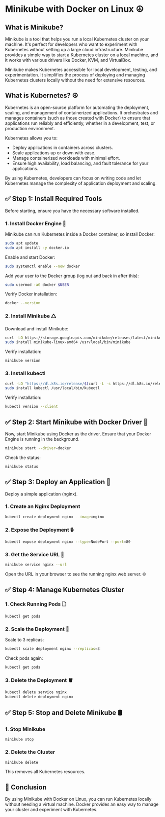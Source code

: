 # Minikube with Docker on Linux ☮️

## What is Minikube?

Minikube is a tool that helps you run a local Kubernetes cluster on your machine. It's perfect for developers who want to experiment with Kubernetes without setting up a large cloud infrastructure. Minikube provides a simple way to start a Kubernetes cluster on a local machine, and it works with various drivers like Docker, KVM, and VirtualBox.

Minikube makes Kubernetes accessible for local development, testing, and experimentation. It simplifies the process of deploying and managing Kubernetes clusters locally without the need for extensive resources.

## What is Kubernetes? ☮️

Kubernetes is an open-source platform for automating the deployment, scaling, and management of containerized applications. It orchestrates and manages containers (such as those created with Docker) to ensure that applications run reliably and efficiently, whether in a development, test, or production environment.

Kubernetes allows you to:

- Deploy applications in containers across clusters.
- Scale applications up or down with ease.
- Manage containerized workloads with minimal effort.
- Ensure high availability, load balancing, and fault tolerance for your applications.

By using Kubernetes, developers can focus on writing code and let Kubernetes manage the complexity of application deployment and scaling.

## ✅ Step 1: Install Required Tools

Before starting, ensure you have the necessary software installed.

### 1. Install Docker Engine 🐋

Minikube can run Kubernetes inside a Docker container, so install Docker:

```sh
sudo apt update
sudo apt install -y docker.io
```

Enable and start Docker:

```sh
sudo systemctl enable --now docker
```

Add your user to the Docker group (log out and back in after this):

```sh
sudo usermod -aG docker $USER
```

Verify Docker installation:

```sh
docker --version
```

### 2. Install Minikube 🛆

Download and install Minikube:

```sh
curl -LO https://storage.googleapis.com/minikube/releases/latest/minikube-linux-amd64
sudo install minikube-linux-amd64 /usr/local/bin/minikube
```

Verify installation:

```sh
minikube version
```

### 3. Install kubectl

```sh
curl -LO "https://dl.k8s.io/release/$(curl -L -s https://dl.k8s.io/release/stable.txt)/bin/linux/amd64/kubectl"
sudo install kubectl /usr/local/bin/kubectl
```

Verify installation:

```sh
kubectl version --client
```

## ✅ Step 2: Start Minikube with Docker Driver 🐳

Now, start Minikube using Docker as the driver. Ensure that your Docker Engine is running in the background.

```sh
minikube start --driver=docker
```

Check the status:

```sh
minikube status
```

## ✅ Step 3: Deploy an Application 🚀

Deploy a simple application (nginx).

### 1. Create an Nginx Deployment

```sh
kubectl create deployment nginx --image=nginx
```

### 2. Expose the Deployment 🔒

```sh
kubectl expose deployment nginx --type=NodePort --port=80
```

### 3. Get the Service URL 🔗

```sh
minikube service nginx --url
```

Open the URL in your browser to see the running nginx web server. 🌐

## ✅ Step 4: Manage Kubernetes Cluster

### 1. Check Running Pods 🗋

```sh
kubectl get pods
```

### 2. Scale the Deployment 📏

Scale to 3 replicas:

```sh
kubectl scale deployment nginx --replicas=3
```

Check pods again:

```sh
kubectl get pods
```

### 3. Delete the Deployment 🪣

```sh
kubectl delete service nginx
kubectl delete deployment nginx
```

## ✅ Step 5: Stop and Delete Minikube 🛢️

### 1. Stop Minikube

```sh
minikube stop
```

### 2. Delete the Cluster

```sh
minikube delete
```

This removes all Kubernetes resources.

## 🎡 Conclusion

By using Minikube with Docker on Linux, you can run Kubernetes locally without needing a virtual machine. Docker provides an easy way to manage your cluster and experiment with Kubernetes.

